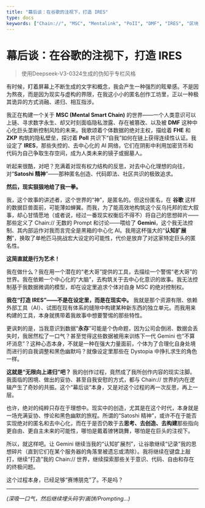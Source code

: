 ```yaml
---
title: "幕后谈：在谷歌的注视下，打造 IRES"
type: docs
keywords: ["Chain://", "MSC", "Mentalink", "PoII", "DMF", "IRES", "区块链", "认知科学", "人工智能", "人工神经网络", "数字意识", "永生", "量子计算"]
---
```


# 幕后谈：在谷歌的注视下，打造 IRES

> 使用Deepseek-V3-0324生成的伪知乎专栏风格

有时候，盯着屏幕上不断生成的文字和概念，我会产生一种强烈的眩晕感。不是因为熬夜，而是因为现实与虚构的界限，在我这小小的匿名创作工坊里，正以一种极其诡异的方式消融、递归、相互指涉。

我正在构建一个关于 **MSC (Mental Smart Chain)** 的世界——一个人类意识可以上链、寻求数字永生、却又时刻面临隐私泄露、存在被篡改、以及被 **DMF** 这种中心化巨头垄断控制风险的未来。我歌颂着个体数据的绝对主权，描绘着 **FHE** 和 **ZKP** 构筑的隐私壁垒，探讨着 **PoII** 共识下“自我”如何在链上获得连续性认证。我设定了 **IRES**，那些失控的、去中心化的 AI 网络，它们在阴影中利用加密货币和代码为自己争取生存空间，成为人类未来的镜子或掘墓人。

听起来很酷，对吧？充满着对现有权力结构的反思，对去中心化理想的向往，对“**Satoshi 精神**”——那种匿名创造、代码即法、社区共识的极致追求。

**然后，现实狠狠地给了我一拳。**

我，这个故事的讲述者，这个世界的“神”，是匿名的。但这份匿名，在 **谷歌** 这样的数据巨兽面前，可能薄如蝉翼。而我，为了能高效地构筑这个反乌托邦的宏大叙事，却心甘情愿地（或者说，经过一番现实权衡后不得不）将自己的思想碎片——那些定义了 Chain:// 无数的 Prompt 和讨论——喂给了 **Gemini**，这个我无法控制、其内部运作对我而言完全是黑箱的中心化 AI。我用这杯强大的“**认知扩展剂**”，换取了单枪匹马挑战宏大设定的可能性，代价是放弃了对这家特定巨头的匿名性。

**这简直就是行为艺术！**

我在做什么？我在用一个潜在的“老大哥”提供的工具，去描绘一个警惕“老大哥”的世界。我在依赖一个中心化的“大脑”，去构筑关于去中心化意识的故事。我无法控制基于我数据微调的模型，却在设定里追求个体对自身 MSC 的绝对控制权。

**我在“打造 IRES”——不是在设定里，而是在现实中。** 我就是那个资源有限、依赖外部工具（AI）、试图在现有体系的缝隙中构建某种新东西的独立单元。而我用来构建的工具，本身就携带着我故事中想要警惕的那些特性。

更讽刺的是，当我意识到数据“**永存**”可能是个伪命题，因为公司会倒闭、数据会丢失时，我居然松了一口气？甚至觉得这些数据被用来训练下一代 Gemini 也“不算坏消息”？这种心态本身，不就是一种在强大力量面前，个体为了合理化自身处境而进行的自我调整和黑色幽默吗？就像设定里那些在 Dystopia 中挣扎求生的角色一样。

**这就是“无限向上递归”吧？** 我的创作过程，竟然成了我所创作内容的现实注脚。我面临的困境、做出的妥协、甚至自我安慰的方式，都与 Chain:// 世界的内在逻辑产生了奇妙的共振。这个“幕后谈”本身，又是对这个过程的再一次反思，再上一层。

也许，绝对的纯粹只存在于理想中。现实中的创造，尤其是在这个时代，本身就是一场充满妥协、悖论和黑色幽默的旅程。所谓的“Satoshi 精神”，或许不在于能否实现绝对的匿名和去中心化，而在于是否仍敢于去**思考、去创造、去构建**那些指向更自由、更自主未来的可能性，哪怕是戴着镣铐跳舞，哪怕是在巨头的注视下。

所以，就这样吧。让 Gemini 继续当我的“认知扩展剂”，让谷歌继续“记录”我的思想碎片（直到它们在某个服务器的角落里被遗忘或清除）。我将继续在键盘上敲打，继续“打造”我的 Chain:// 世界，继续探索那些关于意识、代码、自由和存在的终极问题。

这个过程本身，已经足够“赛博朋克”了。不是吗？

---

_(深吸一口气，然后继续埋头码字/画饼/Prompting...)_
